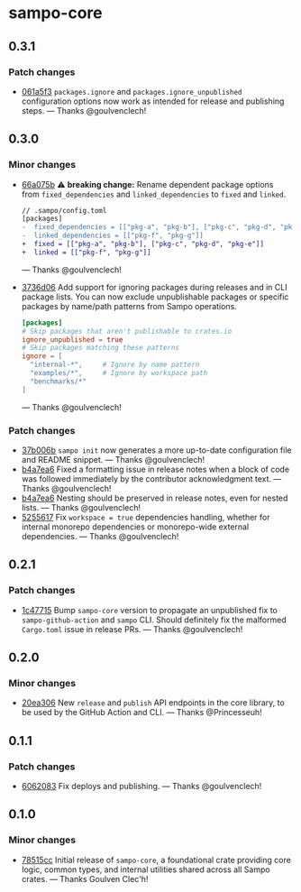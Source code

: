 # sampo-core

## 0.3.1

### Patch changes

- [061a5f3](https://github.com/bruits/sampo/commit/061a5f368f6409a868d94dc60f39f0fc1c138727) `packages.ignore` and `packages.ignore_unpublished` configuration options now work as intended for release and publishing steps. — Thanks @goulvenclech!


## 0.3.0

### Minor changes

- [66a075b](https://github.com/bruits/sampo/commit/66a075b33aed9d7e00498c541b79fbb7fcf4eb09) ⚠️ **breaking change:** Rename dependent package options from `fixed_dependencies` and `linked_dependencies` to `fixed` and `linked`.
  
  ```diff
  // .sampo/config.toml
  [packages]
  -  fixed_dependencies = [["pkg-a", "pkg-b"], ["pkg-c", "pkg-d", "pkg-e"]]
  -  linked_dependencies = [["pkg-f", "pkg-g"]]
  +  fixed = [["pkg-a", "pkg-b"], ["pkg-c", "pkg-d", "pkg-e"]]
  +  linked = [["pkg-f", "pkg-g"]]
  ```
   — Thanks @goulvenclech!
- [3736d06](https://github.com/bruits/sampo/commit/3736d06afedfa80f09e635d15e0e32c141889a1d) Add support for ignoring packages during releases and in CLI package lists. You can now exclude unpublishable packages or specific packages by name/path patterns from Sampo operations.
  
  ```toml
  [packages]
  # Skip packages that aren't publishable to crates.io
  ignore_unpublished = true
  # Skip packages matching these patterns
  ignore = [
    "internal-*",     # Ignore by name pattern
    "examples/*",     # Ignore by workspace path
    "benchmarks/*"
  ]
  ```
   — Thanks @goulvenclech!

### Patch changes

- [37b006b](https://github.com/bruits/sampo/commit/37b006b96d6bc78d5a9cda661d8b28fa5d0fcd0c) `sampo init` now generates a more up-to-date configuration file and README snippet. — Thanks @goulvenclech!
- [b4a7ea6](https://github.com/bruits/sampo/commit/b4a7ea6c0bfb693ccbe77d0ffc6b72d540a164ff) Fixed a formatting issue in release notes when a block of code was followed immediately by the contributor acknowledgment text. — Thanks @goulvenclech!
- [b4a7ea6](https://github.com/bruits/sampo/commit/b4a7ea6c0bfb693ccbe77d0ffc6b72d540a164ff) Nesting should be preserved in release notes, even for nested lists. — Thanks @goulvenclech!
- [5255617](https://github.com/bruits/sampo/commit/5255617685f9ab71fd2af336536758fd16e547df) Fix `workspace = true` dependencies handling, whether for internal monorepo dependencies or monorepo-wide external dependencies. — Thanks @goulvenclech!


## 0.2.1

### Patch changes

- [1c47715](https://github.com/bruits/sampo/commit/1c47715b40df61d4768f371826858c6d5f7fda71) Bump `sampo-core` version to propagate an unpublished fix to `sampo-github-action` and `sampo` CLI. Should definitely fix the malformed `Cargo.toml` issue in release PRs. — Thanks @goulvenclech!


## 0.2.0

### Minor changes

- [20ea306](https://github.com/bruits/sampo/commit/20ea306ce5e913a90c64b19544820f2503625df7) New `release` and `publish` API endpoints in the core library, to be used by the GitHub Action and CLI. — Thanks @Princesseuh!


## 0.1.1

### Patch changes

- [6062083](https://github.com/bruits/sampo/commit/6062083ae20e3bcea6c1f4f00d6b58cf790cd9f1) Fix deploys and publishing. — Thanks @goulvenclech!


## 0.1.0

### Minor changes

- [78515cc](https://github.com/bruits/sampo/commit/78515ccfbf53dcd952dc7f7e7716c0f0a5fc82b6) Initial release of `sampo-core`, a foundational crate providing core logic, common types, and internal utilities shared across all Sampo crates. — Thanks Goulven Clec'h!

